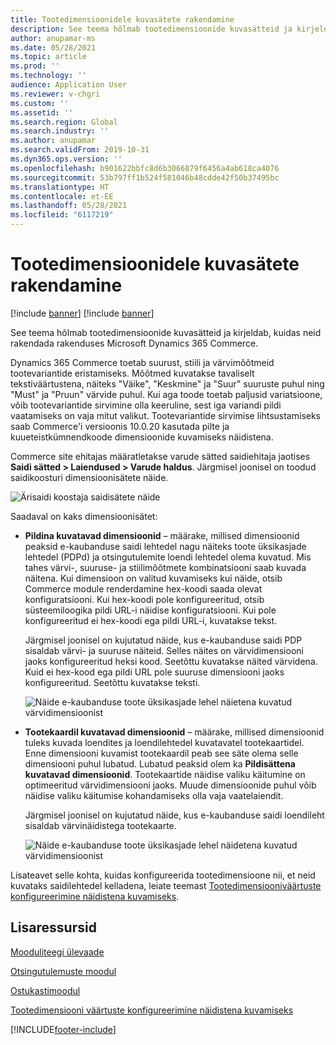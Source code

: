 ```yaml
---
title: Tootedimensioonidele kuvasätete rakendamine
description: See teema hõlmab tootedimensioonide kuvasätteid ja kirjeldab, kuidas neid rakendada rakenduses Microsoft Dynamics 365 Commerce.
author: anupamar-ms
ms.date: 05/28/2021
ms.topic: article
ms.prod: ''
ms.technology: ''
audience: Application User
ms.reviewer: v-chgri
ms.custom: ''
ms.assetid: ''
ms.search.region: Global
ms.search.industry: ''
ms.author: anupamar
ms.search.validFrom: 2019-10-31
ms.dyn365.ops.version: ''
ms.openlocfilehash: b901622bbfc8d6b3066879f6456a4ab618ca4076
ms.sourcegitcommit: 53b797ff1b524f581046b48cdde42f50b37495bc
ms.translationtype: HT
ms.contentlocale: et-EE
ms.lasthandoff: 05/28/2021
ms.locfileid: "6117219"
---
```

# <a name="apply-display-settings-for-product-dimensions"></a>Tootedimensioonidele kuvasätete rakendamine

[!include [banner](includes/banner.md)]
[!include [banner](includes/preview-banner.md)]

See teema hõlmab tootedimensioonide kuvasätteid ja kirjeldab, kuidas neid rakendada rakenduses Microsoft Dynamics 365 Commerce.

Dynamics 365 Commerce toetab suurust, stiili ja värvimõõtmeid tootevariantide eristamiseks. Mõõtmed kuvatakse tavaliselt tekstiväärtustena, näiteks "Väike", "Keskmine" ja "Suur" suuruste puhul ning "Must" ja "Pruun" värvide puhul. Kui aga toode toetab paljusid variatsioone, võib tootevariantide sirvimine olla keeruline, sest iga variandi pildi vaatamiseks on vaja mitut valikut. Tootevariantide sirvimise lihtsustamiseks saab Commerce'i versioonis 10.0.20 kasutada pilte ja kuueteistkümnendkoode dimensioonide kuvamiseks näidistena.

Commerce site ehitajas määratletakse varude sätted saidiehitaja jaotises **Saidi sätted \> Laiendused \> Varude haldus**. Järgmisel joonisel on toodud saidikoosturi dimensioonisätete näide.

![Ärisaidi koostaja saidisätete näide](./dev-itpro/media/swatch_site_settings.PNG)

Saadaval on kaks dimensioonisätet:

- **Pildina kuvatavad dimensioonid** – määrake, millised dimensioonid peaksid e-kaubanduse saidi lehtedel nagu näiteks toote üksikasjade lehtedel (PDPd) ja otsingutulemite loendi lehtedel olema kuvatud. Mis tahes värvi-, suuruse- ja stiilimõõtmete kombinatsiooni saab kuvada näitena. Kui dimensioon on valitud kuvamiseks kui näide, otsib Commerce module renderdamine hex-koodi saada olevat konfiguratsiooni. Kui hex-koodi pole konfigureeritud, otsib süsteemiloogika pildi URL-i näidise konfiguratsiooni. Kui pole konfigureeritud ei hex-koodi ega pildi URL-i, kuvatakse tekst.

    Järgmisel joonisel on kujutatud näide, kus e-kaubanduse saidi PDP sisaldab värvi- ja suuruse näiteid. Selles näites on värvidimensiooni jaoks konfigureeritud heksi kood. Seetõttu kuvatakse näited värvidena. Kuid ei hex-kood ega pildi URL pole suuruse dimensiooni jaoks konfigureeritud. Seetõttu kuvatakse teksti.

    ![Näide e-kaubanduse toote üksikasjade lehel näietena kuvatud värvidimensioonist](./dev-itpro/media/swatch_pdp.png)

- **Tootekaardil kuvatavad dimensioonid** – määrake, millised dimensioonid tuleks kuvada loendites ja loendilehtedel kuvatavatel tootekaartidel. Enne dimensiooni kuvamist tootekaardil peab see säte olema selle dimensiooni puhul lubatud. Lubatud peaksid olem ka **Pildisättena kuvatavad dimensioonid**. Tootekaartide näidise valiku käitumine on optimeeritud värvidimensiooni jaoks. Muude dimensioonide puhul võib näidise valiku käitumise kohandamiseks olla vaja vaatelaiendit.

    Järgmisel joonisel on kujutatud näide, kus e-kaubanduse saidi loendileht sisaldab värvinäidistega tootekaarte.

    ![Näide e-kaubanduse toote üksikasjade lehel näidetena kuvatud värvidimensioonist](./dev-itpro/media/swatch_searchresults.PNG)

Lisateavet selle kohta, kuidas konfigureerida tootedimensioone nii, et neid kuvataks saidilehtedel kelladena, leiate teemast [Tootedimensiooniväärtuste konfigureerimine näidistena kuvamiseks](./dev-itpro/dimensions-swatch.md).

## <a name="additional-resources"></a>Lisaressursid

[Mooduliteegi ülevaade](starter-kit-overview.md)

[Otsingutulemuste moodul](search-result-module.md)

[Ostukastimoodul](add-buy-box.md)

[Tootedimensiooni väärtuste konfigureerimine näidistena kuvamiseks](./dev-itpro/dimensions-swatch.md)

[!INCLUDE[footer-include](../includes/footer-banner.md)]
